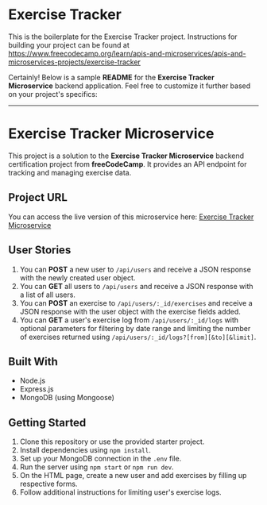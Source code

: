 # Exercise Tracker

This is the boilerplate for the Exercise Tracker project. Instructions for building your project can be found at https://www.freecodecamp.org/learn/apis-and-microservices/apis-and-microservices-projects/exercise-tracker

Certainly! Below is a sample **README** for the **Exercise Tracker Microservice** backend application. Feel free to customize it further based on your project's specifics:

---

# Exercise Tracker Microservice

This project is a solution to the **Exercise Tracker Microservice** backend certification project from **freeCodeCamp**. It provides an API endpoint for tracking and managing exercise data.

## Project URL

You can access the live version of this microservice here: [Exercise Tracker Microservice](https://fcc-exercise-tracker-kappa.vercel.app/)

## User Stories

1. You can **POST** a new user to `/api/users` and receive a JSON response with the newly created user object.
2. You can **GET** all users to `/api/users` and receive a JSON response with a list of all users.
3. You can **POST** an exercise to `/api/users/:_id/exercises` and receive a JSON response with the user object with the exercise fields added.
4. You can **GET** a user's exercise log from `/api/users/:_id/logs` with optional parameters for filtering by date range and limiting the number of exercises returned using `/api/users/:_id/logs?[from][&to][&limit]`.

## Built With

- Node.js
- Express.js
- MongoDB (using Mongoose)

## Getting Started

1. Clone this repository or use the provided starter project.
2. Install dependencies using `npm install`.
3. Set up your MongoDB connection in the `.env` file.
4. Run the server using `npm start` or `npm run dev`.
5. On the HTML page, create a new user and add exercises by filling up respective forms.
6. Follow additional instructions for limiting user's exercise logs.
